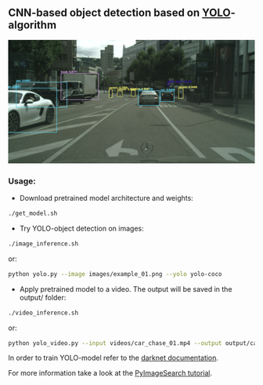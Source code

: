 ## CNN-based object detection based on [YOLO](https://arxiv.org/abs/1506.02640)-algorithm

<img src="https://github.com/RuslanAgishev/robot_scene_understanding/blob/master/Objects_Detection/YOLO/output/example_04_output.png" width="800"/>

### Usage:
- Download pretrained model architecture and weights:
```bash
./get_model.sh
```
- Try YOLO-object detection on images:
```bash
./image_inference.sh
```
or:
```bash
python yolo.py --image images/example_01.png --yolo yolo-coco
```

- Apply pretrained model to a video. The output will be saved in the output/ folder:
```bash
./video_inference.sh
```
or:
```bash
python yolo_video.py --input videos/car_chase_01.mp4 --output output/car_chase_01_output.avi --yolo yolo-coco
```

In order to train YOLO-model refer to the [darknet documentation](https://pjreddie.com/darknet/yolo/).

For more information take a look at the [PyImageSearch tutorial](https://www.pyimagesearch.com/2018/11/12/yolo-object-detection-with-opencv/).

